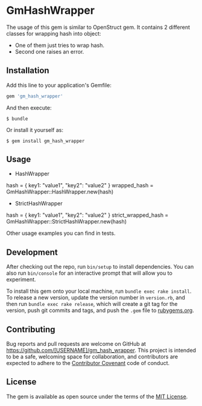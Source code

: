 # GmHashWrapper

The usage of this gem is similar to OpenStruct gem. It contains 2 different classes for wrapping hash into object:
  * One of them just tries to wrap hash.
  * Second one raises an error.

## Installation

Add this line to your application's Gemfile:

```ruby
gem 'gm_hash_wrapper'
```

And then execute:

    $ bundle

Or install it yourself as:

    $ gem install gm_hash_wrapper

## Usage

  * HashWrapper

hash = { key1: "value1", "key2": "value2" }
wrapped_hash = GmHashWrapper::HashWrapper.new(hash)

* StrictHashWrapper

hash = { key1: "value1", "key2": "value2" }
strict_wrapped_hash = GmHashWrapper::StrictHashWrapper.new(hash)

Other usage examples you can find in tests.

## Development

After checking out the repo, run `bin/setup` to install dependencies. You can also run `bin/console` for an interactive prompt that will allow you to experiment.

To install this gem onto your local machine, run `bundle exec rake install`. To release a new version, update the version number in `version.rb`, and then run `bundle exec rake release`, which will create a git tag for the version, push git commits and tags, and push the `.gem` file to [rubygems.org](https://rubygems.org).

## Contributing

Bug reports and pull requests are welcome on GitHub at https://github.com/[USERNAME]/gm_hash_wrapper. This project is intended to be a safe, welcoming space for collaboration, and contributors are expected to adhere to the [Contributor Covenant](contributor-covenant.org) code of conduct.


## License

The gem is available as open source under the terms of the [MIT License](http://opensource.org/licenses/MIT).

